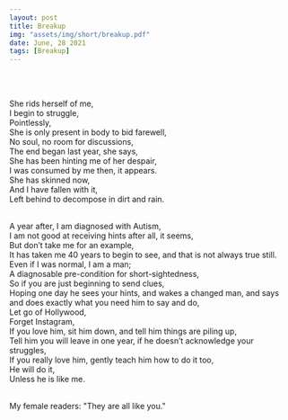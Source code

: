 ```yaml
---
layout: post
title: Breakup
img: "assets/img/short/breakup.pdf"
date: June, 28 2021
tags: [Breakup]
---
```

  
<br><br>
<div align="left">

She rids herself of me,<br>
I begin to struggle,<br> 
Pointlessly,<br>
She is only present in body to bid farewell,<br>
No soul, no room for discussions,<br>
The end began last year, she says,<br>
She has been hinting me of her despair,<br>
I was consumed by me then, it appears.<br>
She has skinned now, <br>
And I have fallen with it,<br>
Left behind to decompose in dirt and rain.<br><br>

A year after, I am diagnosed with Autism,<br>
I am not good at receiving hints after all, it seems,<br>
But don’t take me for an example,<br>
It has taken me 40 years to begin to see, and that is not always true still.<br>
Even if I was normal, I am a man;<br>
A diagnosable pre-condition for short-sightedness,<br>
So if you are just beginning to send clues,<br>
Hoping one day he sees your hints, and wakes a changed man, and says and does exactly what you need him to say and do,<br>
Let go of Hollywood,<br>
Forget Instagram,<br>
If you love him, sit him down, and tell him things are piling up,<br>
Tell him you will leave in one year, if he doesn’t acknowledge your struggles,<br>
If you really love him, gently teach him how to do it too,<br>
He will do it, <br>
Unless he is like me.<br><br>

 My female readers: "They are all like you."

</div>
<br><br>
<br><br>
<br><br>
<br><br>
<br><br>
<br><br>  
